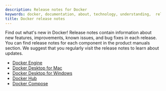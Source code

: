```yaml
---
description: Release notes for Docker
keywords: docker, documentation, about, technology, understanding,  release
title: Docker release notes
---
```


Find out what's new in Docker! Release notes contain information about new
features, improvements, known issues, and bug fixes in each release. You can
find release notes for each component in the product manuals section. We suggest
that you regularly visit the release notes to learn about updates.

- [Docker Engine](../engine/release-notes/index.md)
- [Docker Desktop for Mac](../desktop/mac/release-notes.md)
- [Docker Desktop for Windows](../docker-for-windows/release-notes.md)
- [Docker Hub](../docker-hub/release-notes.md)
- [Docker Compose](../compose/release-notes.md)
